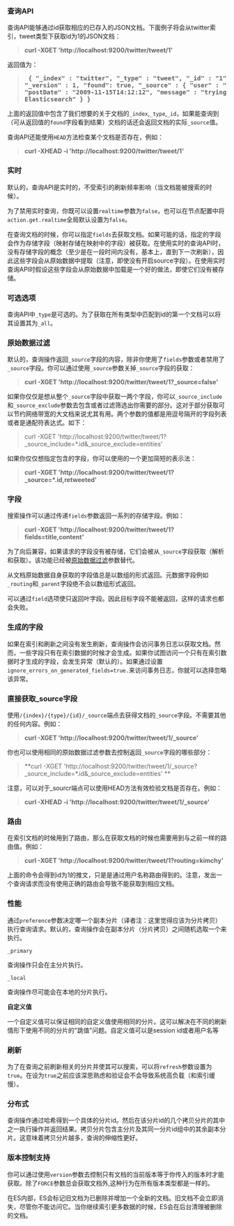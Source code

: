 ### 查询API

查询API能够通过id获取相应的已存入的JSON文档。下面例子将会从twitter索引，tweet类型下获取id为1的JSON文档：

> **curl -XGET 'http://localhost:9200/twitter/tweet/1'**

返回值为：

> **<pre>
{
    "_index" : "twitter",
    "_type" : "tweet",
    "_id" : "1",
    "_version" : 1,
    "found": true,
    "_source" : {
        "user" : "kimchy",
        "postDate" : "2009-11-15T14:12:12",
        "message" : "trying out Elasticsearch"
    }
}
> </pre>**

上面的返回值中包含了我们想要的关于文档的`_index`,`_type`,`_id`，如果能查询到（可从返回值的`found`字段看到结果）文档的话还会返回文档的实际`_source`值。

查询API还能使用`HEAD`方法检查某个文档是否存在，例如：

> **curl -XHEAD -i 'http://localhost:9200/twitter/tweet/1'**

### 实时

默认的，查询API是实时的，不受索引的刷新频率影响（当文档能被搜索的时候）。

为了禁用实时查询，你既可以设置`realtime`参数为`false`，也可以在节点配置中将`action.get.realtime`全局默认设置为`false`。

在查询文档的时候，你可以指定`fields`去获取文档。如果可能的话，指定的字段会作为存储字段（映射存储在映射中的字段）被获取。在使用实时的查询API时，没有存储字段的概念（至少是在一段时间内没有，基本上，直到下一次刷新），因此这些字段会从原始数据中提取（注意，即使没有开启source字段）。在使用实时查询API时假设这些字段会从原始数据中加载是一个好的做法，即使它们没有被存储。

### 可选选项

查询API中`_type`是可选的。为了获取在所有类型中匹配到id的第一个文档可以将其设置其为`_all`。

### 原始数据过滤

默认的，查询操作返回`_source`字段的内容，除非你使用了`fields`参数或者禁用了`_source`字段。你可以通过使用`_source`参数关掉`_source`字段的获取：

> **curl -XGET 'http://localhost:9200/twitter/tweet/1?_source=false'**

如果你仅仅是想从整个`_source`字段中获取一两个字段，你可以`_source_include`和`_source_exclude`参数去包含或者过滤筛选出你需要的部分。这对于部分获取可以节约网络带宽的大文档来说尤其有用。两个参数的值都是用逗号隔开的字段列表或者是通配符表达式。如下：

> curl -XGET 'http://localhost:9200/twitter/tweet/1?_source_include=*.id&_source_exclude=entities'

如果你仅仅想指定包含的字段，你可以使用的一个更加简短的表示法：

> **curl -XGET 'http://localhost:9200/twitter/tweet/1?_source=*.id,retweeted'**

### 字段

搜索操作可以通过传递`fields`参数返回一系列的存储字段。例如：

> **curl -XGET 'http://localhost:9200/twitter/tweet/1?fields=title,content'**

为了向后兼容，如果请求的字段没有被存储，它们会被从`_source`字段获取（解析和获取）。该功能已经被[原始数据过滤](https://www.elastic.co/guide/en/elasticsearch/reference/2.3/docs-get.html#get-source-filtering)参数替代。


从文档原始数据自身获取的字段值总是以数组的形式返回。元数据字段例如`_routing`和`_parent`字段绝不会以数组形式返回。

可以通过`field`选项使只返回叶字段。因此目标字段不能被返回，这样的请求也都会失败。

### 生成的字段

如果在索引和刷新之间没有发生刷新，查询操作会访问事务日志以获取文档。然而，一些字段只有在索引数据的时候才会生成。如果你试图访问一个只有在索引数据时才生成的字段，会发生异常（默认的）。如果通过设置`ignore_errors_on_generated_fields=true.`来访问事务日志，你就可以选择忽略该异常。

### 直接获取_source字段

使用`/{index}/{type}/{id}/_source`端点去获得文档的`_source`字段。不需要其他的任何内容。例如：

> **curl -XGET 'http://localhost:9200/twitter/tweet/1/_source'**

你也可以使用相同的原始数据过滤参数去控制返回`_source`字段的哪些部分：

> **curl -XGET 'http://localhost:9200/twitter/tweet/1/_source?_source_include=*.id&_source_exclude=entities'
**

注意，可以对于_sourcr端点可以使用HEAD方法有效检验文档是否存在。例如：

> **curl -XHEAD -i 'http://localhost:9200/twitter/tweet/1/_source'**

### 路由

在索引文档的时候用到了路由，那么在获取文档的时候也需要用到与之前一样的路由值。例如：

> **curl -XGET 'http://localhost:9200/twitter/tweet/1?routing=kimchy'**

上面的命令会得到id为1的推文，只是是通过用户名称路由得到的。注意，发出一个查询请求而没有使用正确的路由会导致不能获取到相应文档。

### 性能

通过`preference`参数决定哪一个副本分片（译者注：这里觉得应该为分片拷贝）执行查询请求。默认的，查询操作会在副本分片（分片拷贝）之间随机选取一个来执行。

`_primary`

查询操作只会在主分片执行。

`_local`

查询操作尽可能会在本地的分片执行。

**自定义值**

一个自定义值可以保证相同的自定义值使用相同的分片。这可以解决在不同的刷新情形下使用不同的分片的"跳值"问题。自定义值可以是session id或者用户名等

### 刷新

为了在查询之前刷新相关的分片并使其可以搜索，可以将`refresh`参数设置为`true`。在设为`true`之前应该深思熟虑和验证会不会导致系统高负载（和索引缓慢）。

### 分布式

查询操作通过哈希得到一个具体的分片id。然后在该分片id的几个拷贝分片的其中之一执行操作并返回结果。拷贝分片包含主分片及其同一分片id组中的其余副本分片。这意味着拷贝分片越多，查询的伸缩性更好。

### 版本控制支持

你可以通过使用`version`参数去控制只有文档的当前版本等于你传入的版本时才能获取。除了`FORCE`参数总会获取文档外,这种行为在所有版本类型都是一样的。

在ES内部，ES会标记旧文档为已删除并增加一个全新的文档。旧文档不会立即消失，尽管你不能访问它。当你继续索引更多数据的时候，ES会在后台清理被删除的文档。






